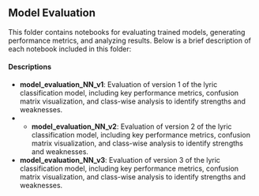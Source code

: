 ## Model Evaluation
This folder contains notebooks for evaluating trained models, generating performance metrics, and analyzing results. Below is a brief description of each notebook included in this folder:

#### Descriptions
- **model_evaluation_NN_v1**: Evaluation of version 1 of the lyric classification model, including key performance metrics, confusion matrix visualization, and class-wise analysis to identify strengths and weaknesses.
- - **model_evaluation_NN_v2**: Evaluation of version 2 of the lyric classification model, including key performance metrics, confusion matrix visualization, and class-wise analysis to identify strengths and weaknesses.
- **model_evaluation_NN_v3**: Evaluation of version 3 of the lyric classification model, including key performance metrics, confusion matrix visualization, and class-wise analysis to identify strengths and weaknesses.
